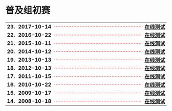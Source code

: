 # 普及组初赛

<table style="border:none;width:100%;">
  <tr>
    <th style="border:0px;text-align:left;padding:0px 5px;" nowrap>23.</th>
    <th style="border:0px;text-align:left;padding:0px 5px;" nowrap>2017-10-14</th>
    <th style="border:0px; width:100%;padding:0px 5px;">
      <hr style="height:1px; background:none; border-bottom:1px dashed red;width:100%;margin:12px 0px">
    </th>
    <th style="border:0px;text-align:left;padding:0px 5px;" nowrap>
      <a href='23-C++2017-10-14.html'>在线测试</a>
    </th>
  </tr>
  <tr>
    <th style="border:0px;text-align:left;padding:0px 5px;" nowrap>22.</th>
    <th style="border:0px;text-align:left;padding:0px 5px;" nowrap>2016-10-22</th>
    <th style="border:0px; width:100%;padding:0px 5px;">
      <hr style="height:1px; background:none; border-bottom:1px dashed red;width:100%;margin:12px 0px">
    </th>
    <th style="border:0px;text-align:left;padding:0px 5px;" nowrap>
      <a href='22-C++2016-10-22.html'>在线测试</a>
    </th>
  </tr>
  <tr>
    <th style="border:0px;text-align:left;padding:0px 5px;" nowrap>21.</th>
    <th style="border:0px;text-align:left;padding:0px 5px;" nowrap>2015-10-11</th>
    <th style="border:0px; width:100%;padding:0px 5px;">
      <hr style="height:1px; background:none; border-bottom:1px dashed red;width:100%;margin:12px 0px">
    </th>
    <th style="border:0px;text-align:left;padding:0px 5px;" nowrap>
      <a href='21-C++2015-10-11.html'>在线测试</a>
    </th>
  </tr>
  <tr>
    <th style="border:0px;text-align:left;padding:0px 5px;" nowrap>20.</th>
    <th style="border:0px;text-align:left;padding:0px 5px;" nowrap>2014-10-12</th>
    <th style="border:0px; width:100%;padding:0px 5px;">
      <hr style="height:1px; background:none; border-bottom:1px dashed red;width:100%;margin:12px 0px">
    </th>
    <th style="border:0px;text-align:left;padding:0px 5px;" nowrap>
      <a href='20-C++2014-10-12.html'>在线测试</a>
    </th>
  </tr>
  <tr>
    <th style="border:0px;text-align:left;padding:0px 5px;" nowrap>19.</th>
    <th style="border:0px;text-align:left;padding:0px 5px;" nowrap>2013-10-13</th>
    <th style="border:0px; width:100%;padding:0px 5px;">
      <hr style="height:1px; background:none; border-bottom:1px dashed red;width:100%;margin:12px 0px">
    </th>
    <th style="border:0px;text-align:left;padding:0px 5px;" nowrap>
      <a href='19-C++2013-10-13.html'>在线测试</a>
    </th>
  </tr>
  <tr>
    <th style="border:0px;text-align:left;padding:0px 5px;" nowrap>18.</th>
    <th style="border:0px;text-align:left;padding:0px 5px;" nowrap>2012-10-13</th>
    <th style="border:0px; width:100%;padding:0px 5px;">
      <hr style="height:1px; background:none; border-bottom:1px dashed red;width:100%;margin:12px 0px">
    </th>
    <th style="border:0px;text-align:left;padding:0px 5px;" nowrap>
      <a href='18-C++2012-10-13.html'>在线测试</a>
    </th>
  </tr>
  <tr>
    <th style="border:0px;text-align:left;padding:0px 5px;" nowrap>17.</th>
    <th style="border:0px;text-align:left;padding:0px 5px;" nowrap>2011-10-15</th>
    <th style="border:0px; width:100%;padding:0px 5px;">
      <hr style="height:1px; background:none; border-bottom:1px dashed red;width:100%;margin:12px 0px">
    </th>
    <th style="border:0px;text-align:left;padding:0px 5px;" nowrap>
      <a href='17-C++2011-10-15.html'>在线测试</a>
    </th>
  </tr>
  <tr>
    <th style="border:0px;text-align:left;padding:0px 5px;" nowrap>16.</th>
    <th style="border:0px;text-align:left;padding:0px 5px;" nowrap>2010-10-22</th>
    <th style="border:0px; width:100%;padding:0px 5px;">
      <hr style="height:1px; background:none; border-bottom:1px dashed red;width:100%;margin:12px 0px">
    </th>
    <th style="border:0px;text-align:left;padding:0px 5px;" nowrap>
      <a href='16-C++2010-10-22.html'>在线测试</a>
    </th>
  </tr>
  <tr>
    <th style="border:0px;text-align:left;padding:0px 5px;" nowrap>15.</th>
    <th style="border:0px;text-align:left;padding:0px 5px;" nowrap>2009-10-17</th>
    <th style="border:0px; width:100%;padding:0px 5px;">
      <hr style="height:1px; background:none; border-bottom:1px dashed red;width:100%;margin:12px 0px">
    </th>
    <th style="border:0px;text-align:left;padding:0px 5px;" nowrap>
      <a href='15-C++2009-10-17.html'>在线测试</a>
    </th>
  </tr>
  <tr>
    <th style="border:0px;text-align:left;padding:0px 5px;" nowrap>14.</th>
    <th style="border:0px;text-align:left;padding:0px 5px;" nowrap>2008-10-18</th>
    <th style="border:0px; width:100%;padding:0px 5px;">
      <hr style="height:1px; background:none; border-bottom:1px dashed red;width:100%;margin:12px 0px">
    </th>
    <th style="border:0px;text-align:left;padding:0px 5px;" nowrap>
      <a href='14-C++2008-10-18.html'>在线测试</a>
    </th>
  </tr>
</table>

